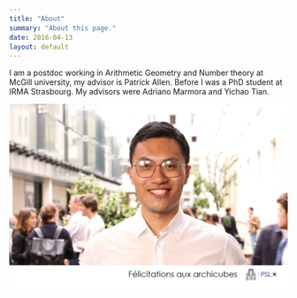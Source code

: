 ```yaml
---
title: "About"
summary: "About this page."
date: 2016-04-13
layout: default
---
```


I am a postdoc working in Arithmetic Geometry and Number theory  at McGill university, my advisor is Patrick Allen. Before  I  was a PhD student    at IRMA Strasbourg.
My advisors were Adriano Marmora and Yichao Tian.

![Researcher Portrait](assets/images/Borne1_0086.jpg "Hao Fu")
